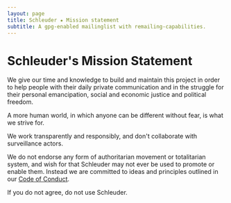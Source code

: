 ```yaml
---
layout: page
title: Schleuder ★ Mission statement
subtitle: A gpg-enabled mailinglist with remailing-capabilities.
---
```


# Schleuder's Mission Statement

We give our time and knowledge to build and maintain this project in order to help people with their daily private communication and in the struggle for their personal emancipation, social and economic justice and political freedom.

A more human world, in which anyone can be different without fear, is what we strive for.

We work transparently and responsibly, and don't collaborate with surveillance actors.

We do not endorse any form of authoritarian movement or totalitarian system, and wish for that Schleuder may not ever be used to promote or enable them. Instead we are committed to ideas and principles outlined in our [Code of Conduct](https://0xacab.org/schleuder/schleuder/blob/master/CODE_OF_CONDUCT.md).

If you do not agree, do not use Schleuder.
